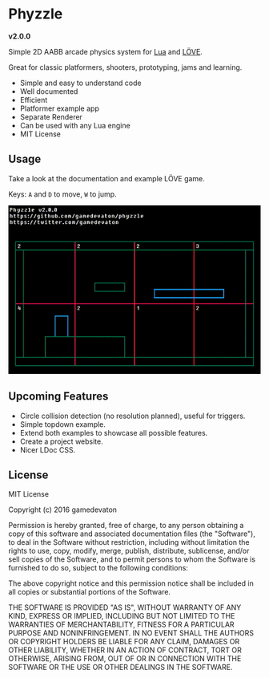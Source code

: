 
# Phyzzle

**v2.0.0**

Simple 2D AABB arcade physics system for [Lua](https://www.lua.org/) and [LÖVE](https://love2d.org/).

Great for classic platformers, shooters, prototyping, jams and learning.

- Simple and easy to understand code
- Well documented
- Efficient
- Platformer example app
- Separate Renderer
- Can be used with any Lua engine
- MIT License

## Usage

Take a look at the documentation and example LÖVE game.

Keys: `A` and `D` to move, `W` to jump.

![](cover.gif)

## Upcoming Features

- Circle collision detection (no resolution planned), useful for triggers.
- Simple topdown example.
- Extend both examples to showcase all possible features.
- Create a project website.
- Nicer LDoc CSS.

## License

MIT License

Copyright (c) 2016 gamedevaton

Permission is hereby granted, free of charge, to any person obtaining a copy
of this software and associated documentation files (the "Software"), to deal
in the Software without restriction, including without limitation the rights
to use, copy, modify, merge, publish, distribute, sublicense, and/or sell
copies of the Software, and to permit persons to whom the Software is
furnished to do so, subject to the following conditions:

The above copyright notice and this permission notice shall be included in all
copies or substantial portions of the Software.

THE SOFTWARE IS PROVIDED "AS IS", WITHOUT WARRANTY OF ANY KIND, EXPRESS OR
IMPLIED, INCLUDING BUT NOT LIMITED TO THE WARRANTIES OF MERCHANTABILITY,
FITNESS FOR A PARTICULAR PURPOSE AND NONINFRINGEMENT. IN NO EVENT SHALL THE
AUTHORS OR COPYRIGHT HOLDERS BE LIABLE FOR ANY CLAIM, DAMAGES OR OTHER
LIABILITY, WHETHER IN AN ACTION OF CONTRACT, TORT OR OTHERWISE, ARISING FROM,
OUT OF OR IN CONNECTION WITH THE SOFTWARE OR THE USE OR OTHER DEALINGS IN THE
SOFTWARE.
